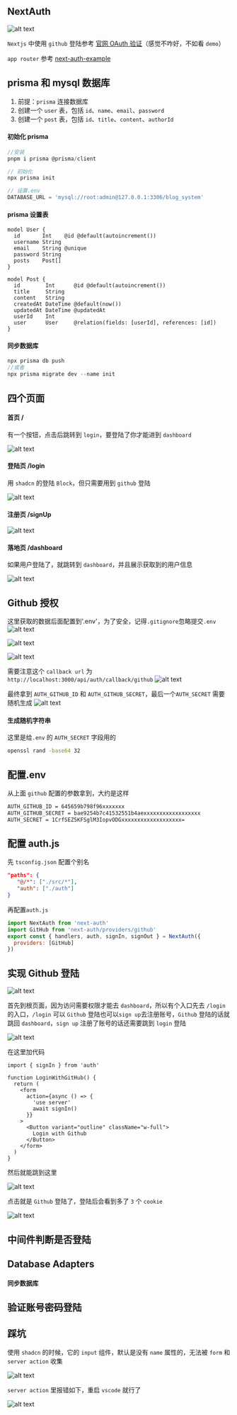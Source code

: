 ## NextAuth

![alt text](image-20.png)

`Nextjs` 中使用 `github` 登陆参考 [官网 OAuth 验证](https://authjs.dev/getting-started/providers/oauth-tutorial)（感觉不咋好，不如看 `demo`）

`app router` 参考 [next-auth-example](https://github.com/nextauthjs/next-auth-example)

## prisma 和 mysql 数据库

1. 前提：`prisma` 连接数据库
2. 创建一个 `user` 表，包括 `id`、`name`、`email`、`password`
3. 创建一个 `post` 表，包括 `id`、`title`、`content`、`authorId`

#### 初始化 prisma

```js
//安装
pnpm i prisma @prisma/client

// 初始化
npx prisma init

// 设置.env
DATABASE_URL = 'mysql://root:admin@127.0.0.1:3306/blog_system'
```

#### prisma 设置表

```prisma
model User {
  id       Int    @id @default(autoincrement())
  username String
  email    String @unique
  password String
  posts    Post[]
}

model Post {
  id        Int      @id @default(autoincrement())
  title     String
  content   String
  createdAt DateTime @default(now())
  updatedAt DateTime @updatedAt
  userId    Int
  user      User     @relation(fields: [userId], references: [id])
}
```

#### 同步数据库

```js
npx prisma db push
//或者
npx prisma migrate dev --name init
```

## 四个页面

#### 首页 /

有一个按钮，点击后跳转到 `login`，要登陆了你才能进到 `dashboard`

![alt text](image-26.png)

#### 登陆页 /login

用 `shadcn` 的登陆 `Block`，但只需要用到 `github` 登陆

![alt text](image-31.png)

#### 注册页 /signUp

![alt text](image-21.png)

#### 落地页 /dashboard

如果用户登陆了，就跳转到 `dashboard`，并且展示获取到的用户信息

![alt text](image-27.png)

## Github 授权

这里获取的数据后面配置到'.env'，为了安全，记得`.gitignore`忽略提交`.env`
![alt text](image-23.png)

![alt text](image-24.png)

![alt text](image-25.png)

需要注意这个 `callback url` 为`http://localhost:3000/api/auth/callback/github`
![alt text](image-30.png)

最终拿到 `AUTH_GITHUB_ID` 和 `AUTH_GITHUB_SECRET`，最后一个`AUTH_SECRET` 需要随机生成
![alt text](image-32.png)

#### 生成随机字符串

这里是给`.env` 的 `AUTH_SECRET` 字段用的

```bash
openssl rand -base64 32
```

## 配置.env

从上面 `github` 配置的参数拿到，大约是这样

```bash
AUTH_GITHUB_ID = 645659b798f96xxxxxxx
AUTH_GITHUB_SECRET = bae9254b7c41532551b4aexxxxxxxxxxxxxxxxxx
AUTH_SECRET = 1CrfSEZ5KFSglM3IopvODGxxxxxxxxxxxxxxxxxxx=
```

## 配置 auth.js

先 `tsconfig.json` 配置个别名

```json
"paths": {
   "@/*": ["./src/*"],
   "auth": ["./auth"]
}
```

再配置`auth.js`

```js
import NextAuth from 'next-auth'
import GitHub from 'next-auth/providers/github'
export const { handlers, auth, signIn, signOut } = NextAuth({
  providers: [GitHub]
})
```

## 实现 Github 登陆

![alt text](process.jpg)

首先到根页面，因为访问需要权限才能去 `dashboard`，所以有个入口先去 `/login` 的入口，`/login` 可以 `Github` 登陆也可以`sign up`去注册账号，`Github` 登陆的话就跳回 `dashboard`，`sign up` 注册了账号的话还需要跳到 `login` 登陆

![alt text](image-34.png)

在这里加代码

```tsx
import { signIn } from 'auth'

function LoginWithGitHub() {
  return (
    <form
      action={async () => {
        'use server'
        await signIn()
      }}
    >
      <Button variant="outline" className="w-full">
        Login with Github
      </Button>
    </form>
  )
}
```

然后就能跳到这里

![alt text](image-33.png)

点击就是 `Github` 登陆了，登陆后会看到多了 `3` 个 `cookie`

![alt text](image-35.png)

## 中间件判断是否登陆

## Database Adapters

#### 同步数据库

## 验证账号密码登陆

## 踩坑

使用 `shadcn` 的时候，它的 `input` 组件，默认是没有 `name` 属性的，无法被 `form` 和 `server action` 收集

![alt text](image-28.png)

`server action` 里报错如下，重启 `vscode` 就行了

![alt text](image-29.png)
